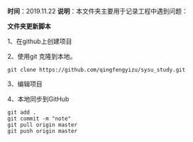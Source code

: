 **时间**：2019.11.22
**说明**：本文件夹主要用于记录工程中遇到问题：



**文件夹更新脚本**

1、在github上创建项目

2、使用git 克隆到本地。

    git clone https://github.com/qingfengyizu/sysu_study.git



3、编辑项目


4、本地同步到GitHub

```shell
git add . 
git commit -m "note"
git pull origin master
git push origin master

```

